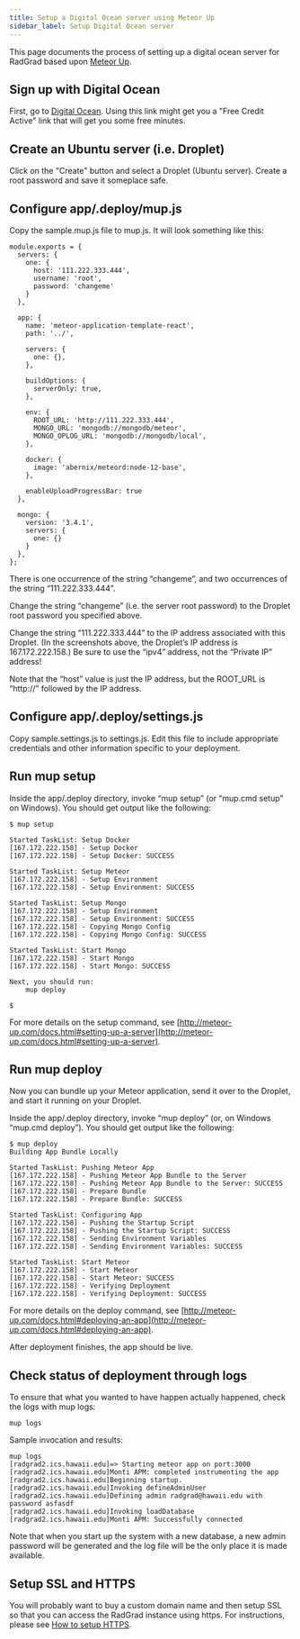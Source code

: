 ```yaml
---
title: Setup a Digital Ocean server using Meteor Up
sidebar_label: Setup Digital Ocean server
---
```


This page documents the process of setting up a digital ocean server for RadGrad based upon [Meteor Up](http://meteor-up.com).

## Sign up with Digital Ocean

First, go to [Digital Ocean](https://www.digitalocean.com/?refcode=puttingAnythingHereSeemsToMakeTheButtonForThe$100CreditAppear). Using this link might get you a "Free Credit Active" link that will get you some free minutes.

## Create an Ubuntu server (i.e. Droplet)

Click on the "Create" button and select a Droplet (Ubuntu server). Create a root password and save it someplace safe.

## Configure app/.deploy/mup.js

Copy the sample.mup.js file to mup.js.  It will look something like this:

```
module.exports = {
  servers: {
    one: {
      host: '111.222.333.444',
      username: 'root',
      password: 'changeme'
    }
  },

  app: {
    name: 'meteor-application-template-react',
    path: '../',

    servers: {
      one: {},
    },

    buildOptions: {
      serverOnly: true,
    },

    env: {
      ROOT_URL: 'http://111.222.333.444',
      MONGO_URL: 'mongodb://mongodb/meteor',
      MONGO_OPLOG_URL: 'mongodb://mongodb/local',
    },

    docker: {
      image: 'abernix/meteord:node-12-base',
    },

    enableUploadProgressBar: true
  },

  mongo: {
    version: '3.4.1',
    servers: {
      one: {}
    }
  },
};
```
There is one occurrence of the string “changeme”, and two occurrences of the string “111.222.333.444”.

Change the string “changeme” (i.e. the server root password) to the Droplet root password you specified above.

Change the string “111.222.333.444” to the IP address associated with this Droplet. (In the screenshots above, the Droplet’s IP address is 167.172.222.158.) Be sure to use the “ipv4” address, not the “Private IP” address!

Note that the “host” value is just the IP address, but the ROOT_URL is “http://” followed by the IP address.

## Configure app/.deploy/settings.js

Copy sample.settings.js to settings.js.  Edit this file to include appropriate credentials and other information specific to your deployment.

## Run mup setup

Inside the app/.deploy directory, invoke “mup setup” (or “mup.cmd setup” on Windows). You should get output like the following:

```
$ mup setup

Started TaskList: Setup Docker
[167.172.222.158] - Setup Docker
[167.172.222.158] - Setup Docker: SUCCESS

Started TaskList: Setup Meteor
[167.172.222.158] - Setup Environment
[167.172.222.158] - Setup Environment: SUCCESS

Started TaskList: Setup Mongo
[167.172.222.158] - Setup Environment
[167.172.222.158] - Setup Environment: SUCCESS
[167.172.222.158] - Copying Mongo Config
[167.172.222.158] - Copying Mongo Config: SUCCESS

Started TaskList: Start Mongo
[167.172.222.158] - Start Mongo
[167.172.222.158] - Start Mongo: SUCCESS

Next, you should run:
    mup deploy

$
```

For more details on the setup command, see [http://meteor-up.com/docs.html#setting-up-a-server](http://meteor-up.com/docs.html#setting-up-a-server).

## Run mup deploy

Now you can bundle up your Meteor application, send it over to the Droplet, and start it running on your Droplet.

Inside the app/.deploy directory, invoke “mup deploy” (or, on Windows “mup.cmd deploy”). You should get output like the following:

```
$ mup deploy
Building App Bundle Locally

Started TaskList: Pushing Meteor App
[167.172.222.158] - Pushing Meteor App Bundle to the Server
[167.172.222.158] - Pushing Meteor App Bundle to the Server: SUCCESS
[167.172.222.158] - Prepare Bundle
[167.172.222.158] - Prepare Bundle: SUCCESS

Started TaskList: Configuring App
[167.172.222.158] - Pushing the Startup Script
[167.172.222.158] - Pushing the Startup Script: SUCCESS
[167.172.222.158] - Sending Environment Variables
[167.172.222.158] - Sending Environment Variables: SUCCESS

Started TaskList: Start Meteor
[167.172.222.158] - Start Meteor
[167.172.222.158] - Start Meteor: SUCCESS
[167.172.222.158] - Verifying Deployment
[167.172.222.158] - Verifying Deployment: SUCCESS
```

For more details on the deploy command, see [http://meteor-up.com/docs.html#deploying-an-app](http://meteor-up.com/docs.html#deploying-an-app).

After deployment finishes, the app should be live.

## Check status of deployment through logs

To ensure that what you wanted to have happen actually happened, check the logs with mup logs:

```shell
mup logs
```

Sample invocation and results:

```shell
mup logs
[radgrad2.ics.hawaii.edu]=> Starting meteor app on port:3000
[radgrad2.ics.hawaii.edu]Monti APM: completed instrumenting the app
[radgrad2.ics.hawaii.edu]Beginning startup.
[radgrad2.ics.hawaii.edu]Invoking defineAdminUser
[radgrad2.ics.hawaii.edu]Defining admin radgrad@hawaii.edu with password asfasdf
[radgrad2.ics.hawaii.edu]Invoking loadDatabase
[radgrad2.ics.hawaii.edu]Monti APM: Successfully connected
```

Note that when you start up the system with a new database, a new admin password will be generated and the log file will be the only place it is made available.

## Setup SSL and HTTPS

You will probably want to buy a custom domain name and then setup SSL so that you can access the RadGrad instance using https. For instructions, please see [How to setup HTTPS](http://courses.ics.hawaii.edu/ics314f20/morea/deployment/reading-digital-ocean-https.html).
